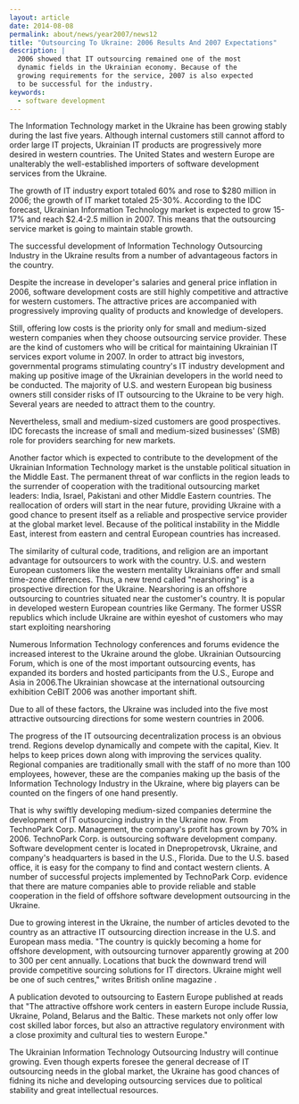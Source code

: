```yaml
---
layout: article
date: 2014-08-08
permalink: about/news/year2007/news12
title: "Outsourcing To Ukraine: 2006 Results And 2007 Expectations"
description: |
  2006 showed that IT outsourcing remained one of the most
  dynamic fields in the Ukrainian economy. Because of the
  growing requirements for the service, 2007 is also expected
  to be successful for the industry.
keywords:
  - software development
---
```


The Information Technology market in the Ukraine has been growing stably during the last five years. 
Although internal customers still cannot afford to order large IT projects, Ukrainian IT products 
are progressively more desired in western countries. The United States and western Europe are 
unalterably the well-established importers of software development services from the Ukraine.

The growth of IT industry export totaled 60% and rose to $280 million in 2006; the growth of IT 
market totaled 25-30%. According to the IDC forecast, Ukrainian Information Technology market is 
expected to grow 15-17% and reach $2.4-2.5 million in 2007. This means that the outsourcing service 
market is going to maintain stable growth.

The successful development of Information Technology Outsourcing Industry in the Ukraine results 
from a number of advantageous factors in the country.

Despite the increase in developer's salaries and general price inflation in 2006, software 
development costs are still highly competitive and attractive for western customers. The attractive 
prices are accompanied with progressively improving quality of products and knowledge of developers.

Still, offering low costs is the priority only for small and medium-sized western companies when 
they choose outsourcing service provider. These are the kind of customers who will be critical for 
maintaining Ukrainian IT services export volume in 2007. In order to attract big investors, 
governmental programs stimulating country's IT industry development and making up positive image of 
the Ukrainian developers in the world need to be conducted. The majority of U.S. and western 
European big business owners still consider risks of IT outsourcing to the Ukraine to be very high. 
Several years are needed to attract them to the country.

Nevertheless, small and medium-sized customers are good prospectives. IDC forecasts the increase of 
small and medium-sized businesses' (SMB) role for providers searching for new markets.

Another factor which is expected to contribute to the development of the Ukrainian Information 
Technology market is the unstable political situation in the Middle East. The permanent threat of 
war conflicts in the region leads to the surrender of cooperation with the traditional outsourcing 
market leaders: India, Israel, Pakistani and other Middle Eastern countries. The reallocation of 
orders will start in the near future, providing Ukraine with a good chance to present itself as a 
reliable and prospective service provider at the global market level. Because of the political 
instability in the Middle East, interest from eastern and central European countries has increased.

The similarity of cultural code, traditions, and religion are an important advantage for outsourcers 
to work with the country. U.S. and western European customers like the western mentality Ukrainians 
offer and small time-zone differences. Thus, a new trend called "nearshoring" is a prospective 
direction for the Ukraine. Nearshoring is an offshore outsourcing to countries situated near the 
customer's country. It is popular in developed western European countries like Germany. The former 
USSR republics which include Ukraine are within eyeshot of customers who may start exploiting nearshoring

Numerous Information Technology conferences and forums evidence the increased interest to the 
Ukraine around the globe. Ukrainian Outsourcing Forum, which is one of the most important 
outsourcing events, has expanded its borders and hosted participants from the U.S., Europe and Asia 
in 2006.The Ukrainian showcase at the international outsourcing exhibition CeBIT 2006 was another 
important shift.

Due to all of these factors, the Ukraine was included into the five most attractive outsourcing 
directions for some western countries in 2006.

The progress of the IT outsourcing decentralization process is an obvious trend. Regions develop 
dynamically and compete with the capital, Kiev. It helps to keep prices down along with improving 
the services quality. Regional companies are traditionally small with the staff of no more than 100 
employees, however, these are the companies making up the basis of the Information Technology 
Industry in the Ukraine, where big players can be counted on the fingers of one hand presently.

That is why swiftly developing medium-sized companies determine the development of IT outsourcing 
industry in the Ukraine now. From TechnoPark Corp. Management, the company's profit has grown by 70% 
in 2006. TechnoPark Corp. is outsourcing software development company. Software development center 
is located in Dnepropetrovsk, Ukraine, and company's headquarters is based in the U.S., Florida. Due 
to the U.S. based office, it is easy for the company to find and contact western clients. A number 
of successful projects implemented by TechnoPark Corp. evidence that there are mature companies able 
to provide reliable and stable cooperation in the field of offshore software development outsourcing 
in the Ukraine.

Due to growing interest in the Ukraine, the number of articles devoted to the country as an 
attractive IT outsourcing direction increase in the U.S. and European mass media. "The country is 
quickly becoming a home for offshore development, with outsourcing turnover apparently growing at 
200 to 300 per cent annually. Locations that buck the downward trend will provide competitive 
sourcing solutions for IT directors. Ukraine might well be one of such centres," writes British 
online magazine .

A publication devoted to outsourcing to Eastern Europe published at reads that "The attractive 
offshore work centers in eastern Europe include Russia, Ukraine, Poland, Belarus and the Baltic. 
These markets not only offer low cost skilled labor forces, but also an attractive regulatory 
environment with a close proximity and cultural ties to western Europe."

The Ukrainian Information Technology Outsourcing Industry will continue growing. Even though experts 
foresee the general decrease of IT outsourcing needs in the global market, the Ukraine has good 
chances of fidning its niche and developing outsourcing services due to political stability and 
great intellectual resources.
